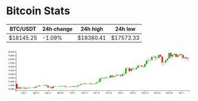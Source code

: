 # Bitcoin Stats

BTC/USDT|24h change|24h high|24h low|
|---|---|---|---|
|$18145.25|-1.09%|$18380.41|$17572.33|

<img src="./chart.svg">

